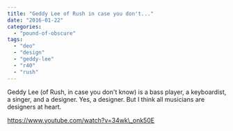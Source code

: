 ```yaml
---
title: "Geddy Lee of Rush in case you don't..."
date: "2016-01-22"
categories: 
  - "pound-of-obscure"
tags: 
  - "deo"
  - "design"
  - "geddy-lee"
  - "r40"
  - "rush"
---
```


Geddy Lee (of Rush, in case you don't know) is a bass player, a keyboardist, a singer, and a designer. Yes, a designer. But I think all musicians are designers at heart.

https://www.youtube.com/watch?v=34wk\_onk50E

